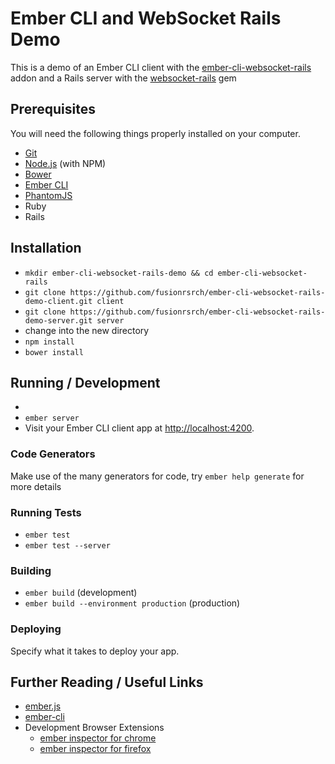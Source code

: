 # Ember CLI and WebSocket Rails Demo

This is a demo of an Ember CLI client with the [ember-cli-websocket-rails](https://github.com/fusionrsrch/ember-cli-websocket-rails) addon and a Rails server with the [websocket-rails](https://github.com/websocket-rails/websocket-rails) gem 

## Prerequisites

You will need the following things properly installed on your computer.

* [Git](http://git-scm.com/)
* [Node.js](http://nodejs.org/) (with NPM)
* [Bower](http://bower.io/)
* [Ember CLI](http://www.ember-cli.com/)
* [PhantomJS](http://phantomjs.org/)
* Ruby
* Rails

## Installation

* `mkdir ember-cli-websocket-rails-demo && cd ember-cli-websocket-rails`
* `git clone https://github.com/fusionrsrch/ember-cli-websocket-rails-demo-client.git client`
* `git clone https://github.com/fusionrsrch/ember-cli-websocket-rails-demo-server.git server`
* change into the new directory
* `npm install`
* `bower install`

## Running / Development

* 
* `ember server`
* Visit your Ember CLI client app at [http://localhost:4200](http://localhost:4200).

### Code Generators

Make use of the many generators for code, try `ember help generate` for more details

### Running Tests

* `ember test`
* `ember test --server`

### Building

* `ember build` (development)
* `ember build --environment production` (production)

### Deploying

Specify what it takes to deploy your app.

## Further Reading / Useful Links

* [ember.js](http://emberjs.com/)
* [ember-cli](http://www.ember-cli.com/)
* Development Browser Extensions
  * [ember inspector for chrome](https://chrome.google.com/webstore/detail/ember-inspector/bmdblncegkenkacieihfhpjfppoconhi)
  * [ember inspector for firefox](https://addons.mozilla.org/en-US/firefox/addon/ember-inspector/)

